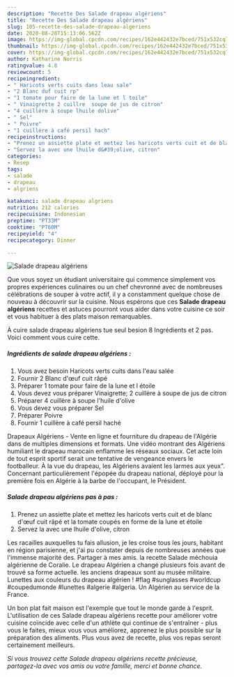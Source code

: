 ```yaml
---
description: "Recette Des Salade drapeau algériens"
title: "Recette Des Salade drapeau algériens"
slug: 105-recette-des-salade-drapeau-algeriens
date: 2020-08-28T15:13:06.562Z
image: https://img-global.cpcdn.com/recipes/162e442432e7bced/751x532cq70/salade-drapeau-algeriens-photo-principale-de-la-recette.jpg
thumbnail: https://img-global.cpcdn.com/recipes/162e442432e7bced/751x532cq70/salade-drapeau-algeriens-photo-principale-de-la-recette.jpg
cover: https://img-global.cpcdn.com/recipes/162e442432e7bced/751x532cq70/salade-drapeau-algeriens-photo-principale-de-la-recette.jpg
author: Katharine Norris
ratingvalue: 4.8
reviewcount: 5
recipeingredient:
- " Haricots verts cuits dans leau sale"
- "2 Blanc duf cuit rp"
- "1 tomate pour faire de la lune et l toile"
- " Vinaigrette 2 cuillre  soupe de jus de citron"
- "4 cuillère à soupe lhuile dolive"
- " Sel"
- " Poivre"
- "1 cuillère à café persil hach"
recipeinstructions:
- "Prenez un assiette plate et mettez les haricots verts cuit et de blanc d&#39;œuf cuit râpé et la tomate coupés en forme de la lune et étoile"
- "Servez la avec une lhuile d&#39;olive, citron"
categories:
- Resep
tags:
- salade
- drapeau
- algriens

katakunci: salade drapeau algriens 
nutrition: 212 calories
recipecuisine: Indonesian
preptime: "PT33M"
cooktime: "PT60M"
recipeyield: "4"
recipecategory: Dinner

---
```



![Salade drapeau algériens](https://img-global.cpcdn.com/recipes/162e442432e7bced/751x532cq70/salade-drapeau-algeriens-photo-principale-de-la-recette.jpg)

Que vous soyez un étudiant universitaire qui commence simplement vos propres expériences culinaires ou un chef chevronné avec de nombreuses célébrations de souper à votre actif, il y a constamment quelque chose de nouveau à découvrir sur la cuisine. Nous espérons que ces <strong> Salade drapeau algériens </strong> recettes et astuces pourront vous aider dans votre cuisine ce soir et vous habituer à des plats maison remarquables.

<!--inarticleads1-->

À cuire salade drapeau algériens tue seul besion 8 Ingrédients et 2 pas. Voici comment vous cuire cette.

##### Ingrédients de salade drapeau algériens :

1. Vous avez besoin  Haricots verts cuits dans l&#39;eau salée
1. Fournir 2 Blanc d&#39;œuf cuit râpé
1. Préparer 1 tomate pour faire de la lune et l étoile
1. Vous devez vous préparer  Vinaigrette; 2 cuillère à soupe de jus de citron
1. Préparer 4 cuillère à soupe l&#39;huile d&#39;olive
1. Vous devez vous préparer  Sel
1. Préparer  Poivre
1. Fournir 1 cuillère à café persil haché


Drapeaux Algériens - Vente en ligne et fourniture du drapeau de l&#39;Algérie dans de multiples dimensions et formats. Une vidéo montrant des Algériens humiliant le drapeau marocain enflamme les réseaux sociaux. Cet acte loin de tout esprit sportif serait une tentative de vengeance envers le footballeur. À la vue du drapeau, les Algériens avaient les larmes aux yeux&#34;. Concernant particulièrement l&#39;épopée du drapeau national, déployé pour la première fois en Algérie à la barbe de l&#39;occupant, le Président. 

<!--inarticleads2-->

##### Salade drapeau algériens pas à pas :

1. Prenez un assiette plate et mettez les haricots verts cuit et de blanc d&#39;œuf cuit râpé et la tomate coupés en forme de la lune et étoile
1. Servez la avec une lhuile d&#39;olive, citron


Les racailles auxquelles tu fais allusion, je les croise tous les jours, habitant en région parisienne, et j&#39;ai pu constater depuis de nombreuses années que l&#39;immense majorité des. Partager à mes amis. la recette Salade méchouia algérienne de Coralie. Le drapeau Algérien a changé plusieurs fois avant de trouvé sa forme actuelle. les anciens drapeaux sont au musée militaire. Lunettes aux couleurs du drapeau algérien ! #flag #sunglasses #worldcup #coupedumonde #lunettes #algerie #algeria. Un Algérien au service de la France. 

<!--inarticleads1-->

<p>
Un bon plat fait maison est l'exemple que tout le monde garde à l'esprit. L'utilisation de ces Salade drapeau algériens recette pour améliorer votre cuisine coïncide avec celle d'un athlète qui continue de s'entraîner - plus vous le faites, mieux vous vous améliorez, apprenez le plus possible sur la préparation des aliments. Plus vous avez de recette, plus vos repas seront certainement meilleurs.
</p>

<p>
<i>Si vous trouvez cette Salade drapeau algériens recette précieuse, partagez-la avec vos amis ou votre famille, merci et bonne chance.</i>
</p>
